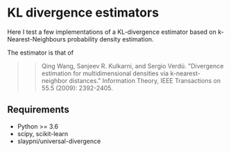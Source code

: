 # KL divergence estimators

Here I test a few implementations of a KL-divergence estimator
based on k-Nearest-Neighbours probability density estimation.

The estimator is that of 

>> Qing Wang, Sanjeev R. Kulkarni, and Sergio Verdú. "Divergence estimation for multidimensional densities via k-nearest-neighbor distances." Information Theory, IEEE Transactions on 55.5 (2009): 2392-2405.

## Requirements

- Python >= 3.6
- scipy, scikit-learn 
- slaypni/universal-divergence
